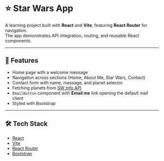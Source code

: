 # ⭐ Star Wars App

A learning project built with **React** and **Vite**, featuring **React Router** for navigation.  
The app demonstrates API integration, routing, and reusable React components.

---

## 🚀 Features

- Home page with a welcome message
- Navigation across sections (Home, About Me, Star Wars, Contact)
- Contact form with name, message, and planet selector
- Fetching planets from [SW Info API](https://sw-info-api.herokuapp.com/v1/planets/)
- `EmailButton` component with **Email me** link opening the default mail client
- Styled with Bootstrap

---

## 🛠️ Tech Stack

- [React](https://react.dev/)
- [Vite](https://vitejs.dev/)
- [React Router](https://reactrouter.com/)
- [Bootstrap](https://getbootstrap.com/)  